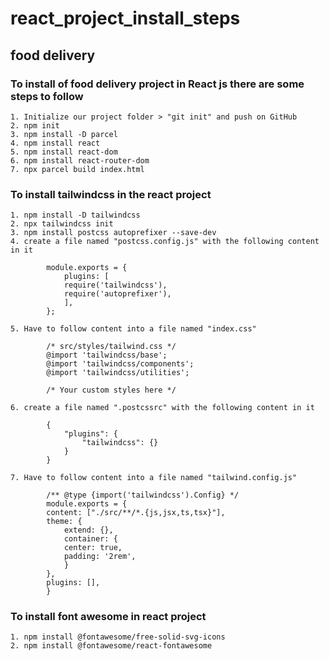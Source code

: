 # react_project_install_steps

## food delivery

### To install of food delivery project in React js there are some steps to follow
    1. Initialize our project folder > "git init" and push on GitHub
    2. npm init
    3. npm install -D parcel
    4. npm install react
    5. npm install react-dom
    6. npm install react-router-dom
    7. npx parcel build index.html

### To install tailwindcss in the react project
    1. npm install -D tailwindcss
    2. npx tailwindcss init
    3. npm install postcss autoprefixer --save-dev
    4. create a file named "postcss.config.js" with the following content in it
            
            module.exports = {
                plugins: [
                require('tailwindcss'),
                require('autoprefixer'),
                ],
            };

    5. Have to follow content into a file named "index.css"
            
            /* src/styles/tailwind.css */
            @import 'tailwindcss/base';
            @import 'tailwindcss/components';
            @import 'tailwindcss/utilities';

            /* Your custom styles here */

    6. create a file named ".postcssrc" with the following content in it
            
            {
                "plugins": {
                    "tailwindcss": {}
                }
            }

    7. Have to follow content into a file named "tailwind.config.js"
            
            /** @type {import('tailwindcss').Config} */
            module.exports = {
            content: ["./src/**/*.{js,jsx,ts,tsx}"],
            theme: {
                extend: {},
                container: {
                center: true,
                padding: '2rem',
                }
            },
            plugins: [],
            }


### To install font awesome in react project
    1. npm install @fontawesome/free-solid-svg-icons
    2. npm install @fontawesome/react-fontawesome


                

                
